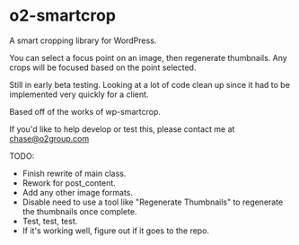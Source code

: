 # o2-smartcrop
A smart cropping library for WordPress.

You can select a focus point on an image, then regenerate thumbnails. Any crops will be focused based on the point selected.  

Still in early beta testing.  Looking at a lot of code clean up since it had to be implemented very quickly for a client.

Based off of the works of wp-smartcrop.

If you'd like to help develop or test this, please contact me at chase@o2group.com 

TODO:
- Finish rewrite of main class.
- Rework for post_content.
- Add any other image formats.
- Disable need to use a tool like "Regenerate Thumbnails" to regenerate the thumbnails once complete.
- Test, test, test.
- If it's working well, figure out if it goes to the repo.

